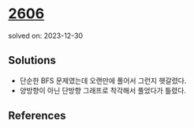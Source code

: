 # [2606](https://www.acmicpc.net/problem/2606)
solved on: 2023-12-30

## Solutions

- 단순한 BFS 문제였는데 오랜만에 풀어서 그런지 헷갈렸다.
- 양방향이 아닌 단방향 그래프로 착각해서 풀었다가 틀렸다.

## References
